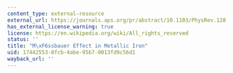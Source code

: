 ```yaml
---
content_type: external-resource
external_url: https://journals.aps.org/pr/abstract/10.1103/PhysRev.128.2207
has_external_license_warning: true
license: https://en.wikipedia.org/wiki/All_rights_reserved
status: ''
title: "M\xF6ssbauer Effect in Metallic Iron"
uid: 17442553-8fcb-4abe-95b7-0013fd9c56d1
wayback_url: ''
---
```

